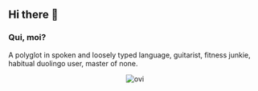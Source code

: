 ## Hi there 👋

### Qui, moi?

A polyglot in spoken and loosely typed language, guitarist, fitness junkie, habitual duolingo user, master of none.

<div align="center"><img src="https://github-readme-stats.vercel.app/api/top-langs?username=brianeddow&show_icons=true&locale=en&layout=compact&theme=chartreuse-dark" alt="ovi" /></div>

<!--
**brianeddow/brianeddow** is a ✨ _special_ ✨ repository because its `README.md` (this file) appears on your GitHub profile.

Here are some ideas to get you started:

- 🔭 I’m currently working on ...
- 🌱 I’m currently learning ...
- 👯 I’m looking to collaborate on ...
- 🤔 I’m looking for help with ...
- 💬 Ask me about ...
- 📫 How to reach me: ...
- 😄 Pronouns: ...
- ⚡ Fun fact: ...
-->
